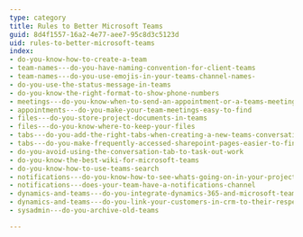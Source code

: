 ```yaml
---
type: category
title: Rules to Better Microsoft Teams
guid: 8d4f1557-16a2-4e77-aee7-95c8d3c5123d
uid: rules-to-better-microsoft-teams
index:
- do-you-know-how-to-create-a-team
- team-names---do-you-have-naming-convention-for-client-teams
- team-names---do-you-use-emojis-in-your-teams-channel-names-
- do-you-use-the-status-message-in-teams
- do-you-know-the-right-format-to-show-phone-numbers
- meetings---do-you-know-when-to-send-an-appointment-or-a-teams-meeting
- appointments---do-you-make-your-team-meetings-easy-to-find
- files---do-you-store-project-documents-in-teams
- files---do-you-know-where-to-keep-your-files
- tabs---do-you-add-the-right-tabs-when-creating-a-new-teams-conversation
- tabs---do-you-make-frequently-accessed-sharepoint-pages-easier-to-find
- do-you-avoid-using-the-conversation-tab-to-task-out-work
- do-you-know-the-best-wiki-for-microsoft-teams
- do-you-know-how-to-use-teams-search
- notifications---do-you-know-how-to-see-whats-going-on-in-your-project
- notifications---does-your-team-have-a-notifications-channel
- dynamics-and-teams---do-you-integrate-dynamics-365-and-microsoft-teams
- dynamics-and-teams---do-you-link-your-customers-in-crm-to-their-respective-teams
- sysadmin---do-you-archive-old-teams

---
```

<p>​​<br></p>



